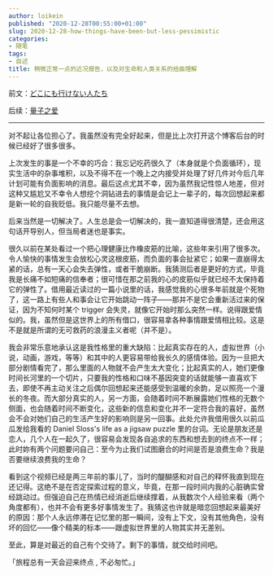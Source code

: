 ```yaml
---
author: loikein
published: "2020-12-28T00:55:00+01:00"
slug: 2020-12-28-how-things-have-been-but-less-pessimistic
categories:
- 随笔
tags:
- 自述
title: 稍微正常一点的近况报告，以及对生命和人类关系的扭曲理解
---
```

前文：[どこにも行けない人たち](../2020-12-12-i-am-not-going-anywhere/)

后续：[量子之爱](../2021-04-13-quantum-love/)

***

对不起让各位担心了。我虽然没有完全好起来，但是比上次打开这个博客后台的时候已经好了很多很多。

上次发生的事是一个不幸的巧合：我忘记吃药很久了（本身就是个负面循环），现实生活中的杂事堆积，以及不得不在一个晚上之内接受并处理了好几件对今后几年计划可能有负面影响的消息。最后这点尤其不幸，因为虽然我记性惊人地差，但对这种又尴尬又不幸令人想挖个洞钻进去的事情是会记上一辈子的，每次回想起来都是新一轮的自我贬低。我只能尽量不去想。

后来当然是一切解决了。人生总是会一切解决的，我一直知道得很清楚，还会用这句话开导别人，但当局者迷也是事实。

很久以前在某处看过一个把心理健康比作橡皮筋的比喻，这些年来引用了很多次。令人愉快的事情发生会放松心灵这根皮筋，而负面的事会扯紧它；如果一直崩得太紧的话，总有一天心会失去弹性，或者干脆崩断。我猜测后者是更好的方式，毕竟我是长痛不如短痛的信奉者；很可惜在那之前我的心的皮筋似乎就已经不太保持着它的弹性了。借用最近读过的一篇小说里的话，我感觉我的心很多年前就是个死物了，这一路上有些人和事会让它开始跳动一阵子——那并不是它会重新活过来的保证，因为不知何时某个 trigger 会失灵，就像它开始时那么突然一样。说得跟爱情似的。我，虽然但是这世界上的所有借口，很容易拿各种事情跟爱情相比较。这是不是就是所谓的无可救药的浪漫主义者呢（并不是）。

我会非常乐意地承认这是我性格里的重大缺陷：比起真实存在的人，虚拟世界（小说，动画，游戏，等等）和其中的人更容易带给我长久的感情体验。因为一旦把大部分剧情看完了，那么里面的人物就不会产生太大变化；比起真实的人，她们更像时间长河里的一个切片，只要我的性格和口味不基因突变的话就能够一直喜欢下去，即使不再主动关注之后偶尔回想起来还能感受到温暖的余韵，足以照亮一个漫长的冬夜。而大部分真实的人，另一方面，会随着时间不断展露她们性格的无数个侧面，也会随着时间不断变化，这些新的信息和变化并不一定符合我的喜好，虽然会不会对她们自己的生活产生好的影响则是另一回事。此处允许我借用很久以前瓜瓜发给我看的 Daniel Sloss's life as a jigsaw puzzle 里的台词。无论是朋友还是恋人，几个人在一起久了，很容易会发现各自追求的东西和想去到的终点不一样；此时妳有两个问题要问自己：至今为止我们试图磨合的时间是否是浪费生命？我是否要继续浪费我的生命？

看到这个视频已经是两三年前的事儿了，当时的醍醐感和对自己的释怀我直到现在还记得。这绝不是在否定探索过程的意义，毕竟，在那一段时间内我的心脏确实曾经跳动过。但强迫自己在热情已经消逝后继续撑着，从我数次个人经验来看（两个角度都有），也并不会有更多好事情发生了。我猜这也许就是暗恋回想起来最美好的原因：那个人永远停滞在记忆里的那一瞬间，没有上下文，没有其他角色，没有坏的回忆——像个精美的标本——跟虚拟世界里的人物其实并无差别。

至此，算是对最近的自己有个交待了。剩下的事情，就交给时间吧。

「旅程总有一天会迎来终点 , 不必匆忙。」
